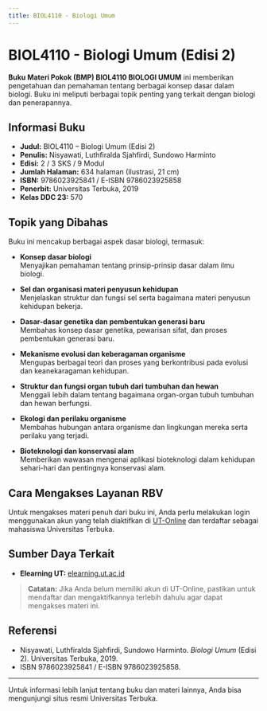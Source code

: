 ```yaml
---
title: BIOL4110 - Biologi Umum
---
```


# BIOL4110 - Biologi Umum (Edisi 2)

**Buku Materi Pokok (BMP) BIOL4110 BIOLOGI UMUM** ini memberikan pengetahuan dan pemahaman tentang berbagai konsep dasar dalam biologi. Buku ini meliputi berbagai topik penting yang terkait dengan biologi dan penerapannya.

## Informasi Buku

- **Judul:** BIOL4110 – Biologi Umum (Edisi 2)
- **Penulis:** Nisyawati, Luthfiralda Sjahfirdi, Sundowo Harminto
- **Edisi:** 2 / 3 SKS / 9 Modul
- **Jumlah Halaman:** 634 halaman (Ilustrasi, 21 cm)
- **ISBN:** 9786023925841 / E-ISBN 9786023925858
- **Penerbit:** Universitas Terbuka, 2019
- **Kelas DDC 23:** 570

## Topik yang Dibahas

Buku ini mencakup berbagai aspek dasar biologi, termasuk:

- **Konsep dasar biologi**  
  Menyajikan pemahaman tentang prinsip-prinsip dasar dalam ilmu biologi.

- **Sel dan organisasi materi penyusun kehidupan**  
  Menjelaskan struktur dan fungsi sel serta bagaimana materi penyusun kehidupan bekerja.

- **Dasar-dasar genetika dan pembentukan generasi baru**  
  Membahas konsep dasar genetika, pewarisan sifat, dan proses pembentukan generasi baru.

- **Mekanisme evolusi dan keberagaman organisme**  
  Mengupas berbagai teori dan proses yang berkontribusi pada evolusi dan keanekaragaman kehidupan.

- **Struktur dan fungsi organ tubuh dari tumbuhan dan hewan**  
  Menggali lebih dalam tentang bagaimana organ-organ tubuh tumbuhan dan hewan berfungsi.

- **Ekologi dan perilaku organisme**  
  Membahas hubungan antara organisme dan lingkungan mereka serta perilaku yang terjadi.

- **Bioteknologi dan konservasi alam**  
  Memberikan wawasan mengenai aplikasi bioteknologi dalam kehidupan sehari-hari dan pentingnya konservasi alam.

## Cara Mengakses Layanan RBV

Untuk mengakses materi penuh dari buku ini, Anda perlu melakukan login menggunakan akun yang telah diaktifkan di [UT-Online](http://elearning.ut.ac.id) dan terdaftar sebagai mahasiswa Universitas Terbuka.

## Sumber Daya Terkait

- **Elearning UT:** [elearning.ut.ac.id](http://elearning.ut.ac.id)
  
> **Catatan:** Jika Anda belum memiliki akun di UT-Online, pastikan untuk mendaftar dan mengaktifkannya terlebih dahulu agar dapat mengakses materi ini.

## Referensi

- Nisyawati, Luthfiralda Sjahfirdi, Sundowo Harminto. *Biologi Umum* (Edisi 2). Universitas Terbuka, 2019.
- ISBN 9786023925841 / E-ISBN 9786023925858.
  
---

Untuk informasi lebih lanjut tentang buku dan materi lainnya, Anda bisa mengunjungi situs resmi Universitas Terbuka.

